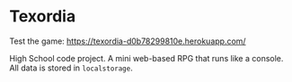 # Texordia
Test the game: https://texordia-d0b78299810e.herokuapp.com/

High School code project. A mini web-based RPG that runs like a console. All data is stored in `localstorage`.
